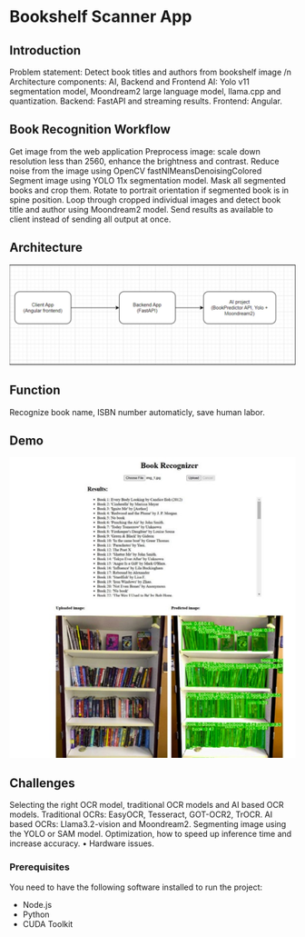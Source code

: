 # Bookshelf Scanner App

## Introduction
Problem statement: Detect book titles and authors from bookshelf image /n
Architecture components: AI, Backend and Frontend
AI: Yolo v11 segmentation model, Moondream2 large language model, llama.cpp and quantization.
Backend: FastAPI and streaming results.
Frontend: Angular.

## Book Recognition Workflow
Get image from the web application
Preprocess image: scale down resolution less than 2560, enhance the brightness and contrast.
Reduce noise from the image using OpenCV fastNlMeansDenoisingColored
Segment image using YOLO 11x segmentation model.
Mask all segmented books and crop them.
Rotate to portrait orientation if segmented book is in spine position.
Loop through cropped individual images and detect book title and author using Moondream2 model.
Send results as available to client instead of sending all output at once.

## Architecture
<img src="architecture.jpg">

## Function
Recognize book name, ISBN number automaticly, save human labor.

## Demo
<img src="demo.jpg">

## Challenges
Selecting the right OCR model, traditional OCR models and AI based OCR models.
Traditional OCRs: EasyOCR, Tesseract, GOT-OCR2, TrOCR.
AI based OCRs: Llama3.2-vision and Moondream2.
Segmenting image using the YOLO or SAM model.
Optimization, how to speed up inference time and increase accuracy. • Hardware issues.

### Prerequisites
You need to have the following software installed to run the project:
- Node.js
- Python
- CUDA Toolkit
